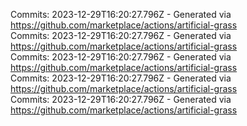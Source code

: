 Commits: 2023-12-29T16:20:27.796Z - Generated via https://github.com/marketplace/actions/artificial-grass
<br>
Commits: 2023-12-29T16:20:27.796Z - Generated via https://github.com/marketplace/actions/artificial-grass
<br>
Commits: 2023-12-29T16:20:27.796Z - Generated via https://github.com/marketplace/actions/artificial-grass
<br>
Commits: 2023-12-29T16:20:27.796Z - Generated via https://github.com/marketplace/actions/artificial-grass
<br>
Commits: 2023-12-29T16:20:27.796Z - Generated via https://github.com/marketplace/actions/artificial-grass
<br>
